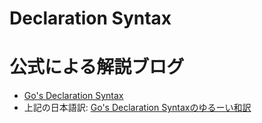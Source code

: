 # Declaration Syntax

# 公式による解説ブログ
- [Go's Declaration Syntax](https://blog.golang.org/declaration-syntax)
- 上記の日本語訳: [Go's Declaration Syntaxのゆるーい和訳](https://qiita.com/sato_9/items/5010b96a8297832c2273)
